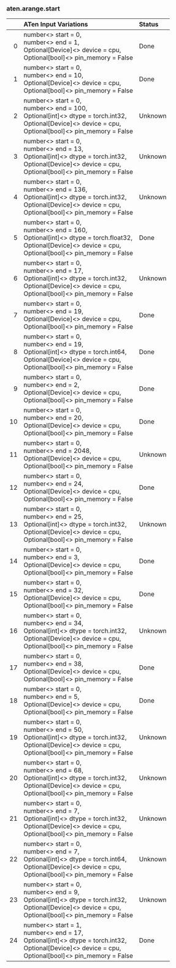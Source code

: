 ### aten.arange.start
|    | ATen Input Variations                                                                                                                                           | Status   |
|---:|:----------------------------------------------------------------------------------------------------------------------------------------------------------------|:---------|
|  0 | number<> start = 0,<br>number<> end = 1,<br>Optional[Device]<> device = cpu,<br>Optional[bool]<> pin_memory = False                                             | Done     |
|  1 | number<> start = 0,<br>number<> end = 10,<br>Optional[Device]<> device = cpu,<br>Optional[bool]<> pin_memory = False                                            | Done     |
|  2 | number<> start = 0,<br>number<> end = 100,<br>Optional[int]<> dtype = torch.int32,<br>Optional[Device]<> device = cpu,<br>Optional[bool]<> pin_memory = False   | Unknown  |
|  3 | number<> start = 0,<br>number<> end = 13,<br>Optional[int]<> dtype = torch.int32,<br>Optional[Device]<> device = cpu,<br>Optional[bool]<> pin_memory = False    | Unknown  |
|  4 | number<> start = 0,<br>number<> end = 136,<br>Optional[int]<> dtype = torch.int32,<br>Optional[Device]<> device = cpu,<br>Optional[bool]<> pin_memory = False   | Unknown  |
|  5 | number<> start = 0,<br>number<> end = 160,<br>Optional[int]<> dtype = torch.float32,<br>Optional[Device]<> device = cpu,<br>Optional[bool]<> pin_memory = False | Done     |
|  6 | number<> start = 0,<br>number<> end = 17,<br>Optional[int]<> dtype = torch.int32,<br>Optional[Device]<> device = cpu,<br>Optional[bool]<> pin_memory = False    | Unknown  |
|  7 | number<> start = 0,<br>number<> end = 19,<br>Optional[Device]<> device = cpu,<br>Optional[bool]<> pin_memory = False                                            | Done     |
|  8 | number<> start = 0,<br>number<> end = 19,<br>Optional[int]<> dtype = torch.int64,<br>Optional[Device]<> device = cpu,<br>Optional[bool]<> pin_memory = False    | Done     |
|  9 | number<> start = 0,<br>number<> end = 2,<br>Optional[Device]<> device = cpu,<br>Optional[bool]<> pin_memory = False                                             | Done     |
| 10 | number<> start = 0,<br>number<> end = 20,<br>Optional[Device]<> device = cpu,<br>Optional[bool]<> pin_memory = False                                            | Done     |
| 11 | number<> start = 0,<br>number<> end = 2048,<br>Optional[Device]<> device = cpu,<br>Optional[bool]<> pin_memory = False                                          | Unknown  |
| 12 | number<> start = 0,<br>number<> end = 24,<br>Optional[Device]<> device = cpu,<br>Optional[bool]<> pin_memory = False                                            | Done     |
| 13 | number<> start = 0,<br>number<> end = 25,<br>Optional[int]<> dtype = torch.int32,<br>Optional[Device]<> device = cpu,<br>Optional[bool]<> pin_memory = False    | Unknown  |
| 14 | number<> start = 0,<br>number<> end = 3,<br>Optional[Device]<> device = cpu,<br>Optional[bool]<> pin_memory = False                                             | Done     |
| 15 | number<> start = 0,<br>number<> end = 32,<br>Optional[Device]<> device = cpu,<br>Optional[bool]<> pin_memory = False                                            | Done     |
| 16 | number<> start = 0,<br>number<> end = 34,<br>Optional[int]<> dtype = torch.int32,<br>Optional[Device]<> device = cpu,<br>Optional[bool]<> pin_memory = False    | Unknown  |
| 17 | number<> start = 0,<br>number<> end = 38,<br>Optional[Device]<> device = cpu,<br>Optional[bool]<> pin_memory = False                                            | Done     |
| 18 | number<> start = 0,<br>number<> end = 5,<br>Optional[Device]<> device = cpu,<br>Optional[bool]<> pin_memory = False                                             | Done     |
| 19 | number<> start = 0,<br>number<> end = 50,<br>Optional[int]<> dtype = torch.int32,<br>Optional[Device]<> device = cpu,<br>Optional[bool]<> pin_memory = False    | Unknown  |
| 20 | number<> start = 0,<br>number<> end = 68,<br>Optional[int]<> dtype = torch.int32,<br>Optional[Device]<> device = cpu,<br>Optional[bool]<> pin_memory = False    | Unknown  |
| 21 | number<> start = 0,<br>number<> end = 7,<br>Optional[int]<> dtype = torch.int32,<br>Optional[Device]<> device = cpu,<br>Optional[bool]<> pin_memory = False     | Unknown  |
| 22 | number<> start = 0,<br>number<> end = 7,<br>Optional[int]<> dtype = torch.int64,<br>Optional[Device]<> device = cpu,<br>Optional[bool]<> pin_memory = False     | Unknown  |
| 23 | number<> start = 0,<br>number<> end = 9,<br>Optional[int]<> dtype = torch.int32,<br>Optional[Device]<> device = cpu,<br>Optional[bool]<> pin_memory = False     | Unknown  |
| 24 | number<> start = 1,<br>number<> end = 17,<br>Optional[int]<> dtype = torch.int32,<br>Optional[Device]<> device = cpu,<br>Optional[bool]<> pin_memory = False    | Done     |

